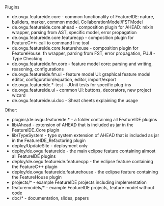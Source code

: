 Plugins

* de.ovgu.featureide.core - common functionality of FeatureIDE: nature, builders, marker, common model, CollaborationModel/FSTModel
* de.ovgu.featureide.core.ahead - composition plugin for AHEAD: mixin wrapper, parsing from AST, specific model, error propagation
* de.ovgu.featureide.core.featurecpp - composition plugin for FeatureC++: call to command line tool
* de.ovgu.featureide.core.featurehouse - composition plugin for FeatureHouse: fh wrapper, parsing from FST, error propagation, FUJI - Type Checking
* de.ovgu.featureide.fm.core - feature model core: parsing and writing, reasoning, configurations
* de.ovgu.featureide.fm.ui - feature model UI: graphical feature model editor, configuration/equation, editor, import/export
* de.ovgu.featureide.*-test - JUnit tests for specific plug-ins
* de.ovgu.featureide.ui - common UI: buttons, decorators, new project wizard
* de.ovgu.featureide.ui.doc - Sheat cheets explaining the usage

Other:

* plugins/de.ovgu.featureide.* - a folder containing all FeatureIDE plugins
* lib/Ahead - extension of AHEAD that is included as jar in the FeatureIDE_Core plugin
* lib/TypeSystem - type system extension of AHEAD that is included as jar in the FeatureIDE_Refactoring plugin
* deploy/UpdateSite - deployment only
* deploy/de.ovgu.featureide - the main eclipse feature containing almost all FeatureIDE plugins
* deploy/de.ovgu.featureide.featurecpp - the eclipse feature containing the FeatureC++ plugin
* deploy/de.ovgu.featureide.featurehouse - the eclipse feature containing the FeatureHouse plugin
* projects/* - example FeatureIDE projects including implementation
* featuremodels/* - example FeatureIDE projects, feature model without code
* doc/* - documentation, slides, papers